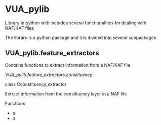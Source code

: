 VUA_pylib
=========

Library in python with includes several functionalities for dealing with NAF/KAF files

The library is a python package and it is divided into several subpackages

VUA_pylib.feature_extractors
----------------------------
Contains functions to extract information from a NAF/KAF file

*VUA_pylib.feature_extractors.constituency*

class Cconstituency_extractor

Extract information from the constituency layer in a NAF file

Functions
+ a
+ b